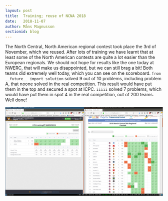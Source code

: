 ```yaml
---
layout: post
title:  Training; reuse of NCNA 2018
date:   2018-11-07
author: Måns Magnusson
sectionid: blog
---
```


The North Central, North American regional contest took place the 3rd of November, which we reused. After lots of training we have learnt that at least some of the North American contests are quite a lot easier than the European regionals. We should not hope for results like the one today at NWERC, that will make us disappointed, but we can still brag a bit! Both teams did extremely well today, which you can see on the scoreboard. `from __future__ import solution` solved 9 out of 10 problems, including problem A, that noone solved in the real competition. This result would have put them in the top and secured a spot at ICPC. `iiiii` solved 7 problems, which would have put them in spot 4 in the real competition, out of 200 teams. Well done!

![scoreboard](/assets/imgs/181107/scoreboard.png)
